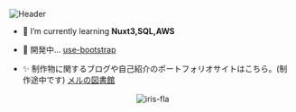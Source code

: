 ![Header](https://github.com/user-attachments/assets/fc09d954-339a-4c9c-9cd2-15fe87985b1c)

- 🌱 I’m currently learning **Nuxt3,SQL,AWS**

- 🍡 開発中... [use-bootstrap](https://github.com/simplise/use-bootstrap)

- ✨ 制作物に関するブログや自己紹介のポートフォリオサイトはこちら。(制作途中です) [メルの図書館](https://Iris-Fla.me)

<p align="center">&nbsp;<img align="center" src="https://github-readme-stats.vercel.app/api?username=iris-fla&show_icons=true&theme=solarized-light&hide_border=true&locale=en&count_private=true" alt="iris-fla" /></p>

